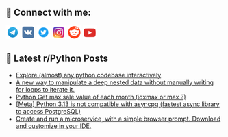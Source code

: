 ## 🔎 Connect with me:
[<img src="https://github.com/bullbesh/bullbesh/blob/main/images/Telegram.png" width="32" height="32" />](https://t.me/bullbesh)
[<img src="https://github.com/bullbesh/bullbesh/blob/main/images/VK.png" width="32" height="32" />](https://vk.com/bullbesh)
[<img src="https://github.com/bullbesh/bullbesh/blob/main/images/Twitter.png" width="32" height="32" />](https://twitter.com/bullbesh1)
[<img src="https://github.com/bullbesh/bullbesh/blob/main/images/Instagram.png" width="32" height="32" />](https://www.instagram.com/bullbesh)
[<img src="https://github.com/bullbesh/bullbesh/blob/main/images/Reddit.png" width="32" height="32" />](https://www.reddit.com/user/bullbesh)
[<img src="https://github.com/bullbesh/bullbesh/blob/main/images/YouTube.png" width="32" height="32" />](https://www.youtube.com/channel/UCtfjRs6uzgq5mfm8S06WTcg)

## 📕 Latest r/Python Posts
<!-- BLOG-POST-LIST:START -->
- [Explore &lpar;almost&rpar; any python codebase interactively](https://www.reddit.com/r/Python/comments/1g5sxez/explore_almost_any_python_codebase_interactively/)
- [A new way to manipulate a deep nested data without manually writing for loops to iterate it.](https://www.reddit.com/r/Python/comments/1g5sb9d/a_new_way_to_manipulate_a_deep_nested_data/)
- [Python Get max sale value of each month &lpar;idxmax or max ?&rpar;](https://www.reddit.com/r/Python/comments/1g5rtw6/python_get_max_sale_value_of_each_month_idxmax_or/)
- [[Meta] Python 3.13 is not compatible with asyncpg &lpar;fastest async library to access PostgreSQL&rpar;](https://www.reddit.com/r/Python/comments/1g5qo5p/meta_python_313_is_not_compatible_with_asyncpg/)
- [Create and run a microservice, with a simple browser prompt. Download and customize in your IDE.](https://www.reddit.com/r/Python/comments/1g5pm3z/create_and_run_a_microservice_with_a_simple/)
<!-- BLOG-POST-LIST:END -->
